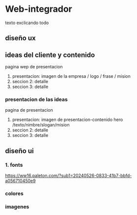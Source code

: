 # Web-integrador
 texto exclicando todo

## diseño ux

 ## ideas del cliente y contenido
 pagina wep de presentacion
 1. presentacion: imagen de la empresa / logo / frase / mision
 2. seccion 2: detalle
 3. seccion 3: detalle

### presentacion de las ideas
pagina de presentacion
1. presentacion: imagen de presentacion-contenido hero /texto/nimbre/slogan/mision
2. seccion 2: detalle
3. seccion 3: detalle

## diseño ui

### 1. fonts

https://ww16.paleton.com/?sub1=20240526-0833-41b7-bbfd-a056710450e9

### colores


### imagenes
